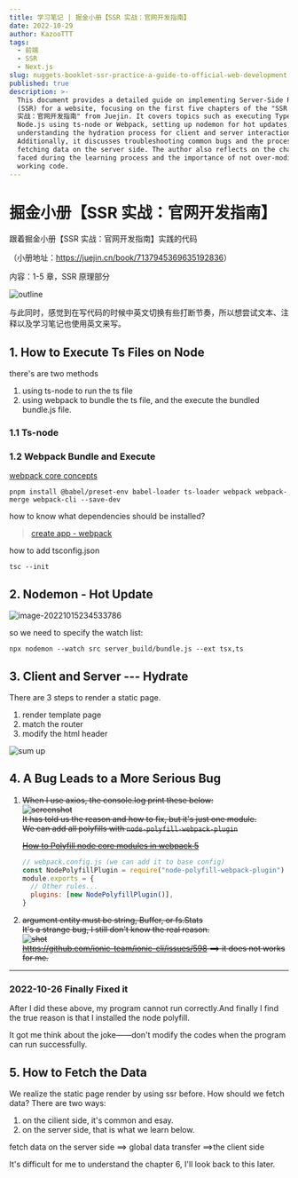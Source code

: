 ```yaml
---
title: 学习笔记 | 掘金小册【SSR 实战：官网开发指南】
date: 2022-10-29
author: KazooTTT
tags:
  - 前端
  - SSR
  - Next.js
slug: nuggets-booklet-ssr-practice-a-guide-to-official-web-development
published: true
description: >-
  This document provides a detailed guide on implementing Server-Side Rendering
  (SSR) for a website, focusing on the first five chapters of the "SSR
  实战：官网开发指南" from Juejin. It covers topics such as executing TypeScript files in
  Node.js using ts-node or Webpack, setting up nodemon for hot updates, and
  understanding the hydration process for client and server interactions.
  Additionally, it discusses troubleshooting common bugs and the process of
  fetching data on the server side. The author also reflects on the challenges
  faced during the learning process and the importance of not over-modifying
  working code.
---
```


# 掘金小册【SSR 实战：官网开发指南】

跟着掘金小册【SSR 实战：官网开发指南】实践的代码

（小册地址：<https://juejin.cn/book/7137945369635192836>）

内容：1-5 章，SSR 原理部分

![outline](https://pictures.kazoottt.top/2024/04/20240407-01e399d8f528eb920808fb7e54fccec8.png)

与此同时，感觉到在写代码的时候中英文切换有些打断节奏，所以想尝试文本、注释以及学习笔记也使用英文来写。

## 1. How to Execute Ts Files on Node

there's are two methods

1. using ts-node to run the ts file
2. using webpack to bundle the ts file, and the execute the bundled bundle.js file.

### 1.1 Ts-node

### 1.2 Webpack Bundle and Execute

[webpack core concepts](https://webpack.js.org/concepts/)

`pnpm install @babel/preset-env babel-loader ts-loader webpack webpack-merge webpack-cli --save-dev`

how to know what dependencies should be installed?

> [create app - webpack](https://createapp.dev/webpack)

how to add tsconfig.json

`tsc --init`

## 2. Nodemon - Hot Update

![image-20221015234533786](https://pictures.kazoottt.top/2024/04/20240407-15ae78352fc2914ed629f37eb669429a.png)

so we need to specify the watch list:

`npx nodemon --watch src server_build/bundle.js --ext tsx,ts`

## 3. Client and Server --- Hydrate

There are 3 steps to render a static page.

1. render template page
2. match the router
3. modify the html header

![sum up](https://pictures.kazoottt.top/2024/04/20240407-fdf09ebc90375a49a7d4a2ee0c1ef74f.jpg)

## 4. A Bug Leads to a More Serious Bug

1. ~~When I use axios, the console.log print these below:~~  
   ~~![screenshot](https://pictures.kazoottt.top/2024/04/20240407-18614e18b7d347bde50bcea00320d88c.png)~~  
   ~~It has told us the reason and how to fix, but it's just one module.~~  
   ~~We can add all polyfills with `node-polyfill-webpack-plugin`~~

   ~~[How to Polyfill node core modules in webpack 5]("https://stackoverflow.com/questions/64557638/how-to-polyfill-node-core-modules-in-webpack-5")~~

   ```javascript
   // webpack.config.js (we can add it to base config)
   const NodePolyfillPlugin = require("node-polyfill-webpack-plugin")
   module.exports = {
     // Other rules...
     plugins: [new NodePolyfillPlugin()],
   }
   ```

2. ~~argument entity must be string, Buffer, or fs.Stats~~  
   ~~It's a strange bug, I still don't know the real reason.~~  
   ~~![shot](https://pictures.kazoottt.top/2024/04/20240407-4f7965b630b4aa09815ee46aed3820d8.jpg)~~  
   ~~<https://github.com/ionic-team/ionic-cli/issues/598> ==> it does not works for me.~~

---

### 2022-10-26 Finally Fixed it

After I did these above, my program cannot run correctly.And finally I find the true reason is that I installed the node polyfill.

It got me think about the joke——don't modify the codes when the program can run successfully.

## 5. How to Fetch the Data

We realize the static page render by using ssr before. How should we fetch data? There are two ways:

1. on the cilient side, it's common and esay.
2. on the server side, that is what we learn below.

fetch data on the server side ==> global data transfer ==>the client side

It's difficult for me to understand the chapter 6, I'll look back to this later.
